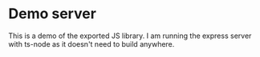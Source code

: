 # Demo server

This is a demo of the exported JS library.  I am running the express server with ts-node as it doesn't need to build anywhere.
